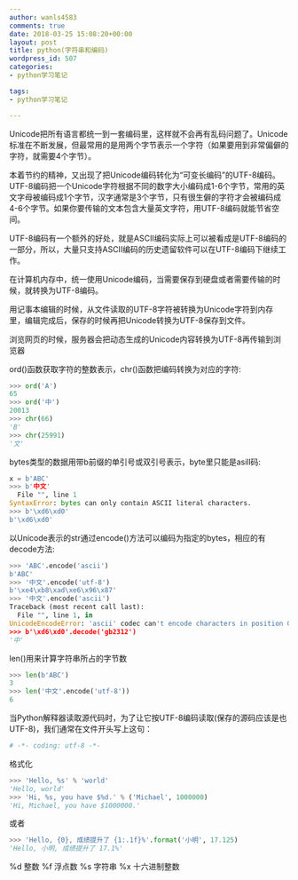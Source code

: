 ```yaml
---
author: wanls4583
comments: true
date: 2018-03-25 15:08:20+00:00
layout: post
title: python(字符串和编码)
wordpress_id: 507
categories:
- python学习笔记

tags:
- python学习笔记

---
```


Unicode把所有语言都统一到一套编码里，这样就不会再有乱码问题了。Unicode标准在不断发展，但最常用的是用两个字节表示一个字符（如果要用到非常偏僻的字符，就需要4个字节）。

本着节约的精神，又出现了把Unicode编码转化为“可变长编码”的UTF-8编码。UTF-8编码把一个Unicode字符根据不同的数字大小编码成1-6个字节，常用的英文字母被编码成1个字节，汉字通常是3个字节，只有很生僻的字符才会被编码成4-6个字节。如果你要传输的文本包含大量英文字符，用UTF-8编码就能节省空间。

UTF-8编码有一个额外的好处，就是ASCII编码实际上可以被看成是UTF-8编码的一部分，所以，大量只支持ASCII编码的历史遗留软件可以在UTF-8编码下继续工作。

在计算机内存中，统一使用Unicode编码，当需要保存到硬盘或者需要传输的时候，就转换为UTF-8编码。

用记事本编辑的时候，从文件读取的UTF-8字符被转换为Unicode字符到内存里，编辑完成后，保存的时候再把Unicode转换为UTF-8保存到文件。

浏览网页的时候，服务器会把动态生成的Unicode内容转换为UTF-8再传输到浏览器

ord()函数获取字符的整数表示，chr()函数把编码转换为对应的字符:

```python
>>> ord('A')
65
>>> ord('中')
20013
>>> chr(66)
'B'
>>> chr(25991)
'文'
```

bytes类型的数据用带b前缀的单引号或双引号表示，byte里只能是asill码:
```python
x = b'ABC'
>>> b'中文'
  File "", line 1
SyntaxError: bytes can only contain ASCII literal characters.
>>> b'\xd6\xd0'
b'\xd6\xd0'
```

以Unicode表示的str通过encode()方法可以编码为指定的bytes，相应的有decode方法:
```python
>>> 'ABC'.encode('ascii')
b'ABC'
>>> '中文'.encode('utf-8')
b'\xe4\xb8\xad\xe6\x96\x87'
>>> '中文'.encode('ascii')
Traceback (most recent call last):
  File "", line 1, in 
UnicodeEncodeError: 'ascii' codec can't encode characters in position 0-1: ordinal not in range(128)
>>> b'\xd6\xd0'.decode('gb2312')
'中'
```

len()用来计算字符串所占的字节数
```python
>>> len(b'ABC')
3
>>> len('中文'.encode('utf-8'))
6
```

当Python解释器读取源代码时，为了让它按UTF-8编码读取(保存的源码应该是也UTF-8)，我们通常在文件开头写上这句：
```python
# -*- coding: utf-8 -*-
```

格式化
```python
>>> 'Hello, %s' % 'world'
'Hello, world'
>>> 'Hi, %s, you have $%d.' % ('Michael', 1000000)
'Hi, Michael, you have $1000000.'
```
或者
```python
>>> 'Hello, {0}, 成绩提升了 {1:.1f}%'.format('小明', 17.125)
'Hello, 小明, 成绩提升了 17.1%'
```
%d	整数
%f	浮点数
%s	字符串
%x	十六进制整数

